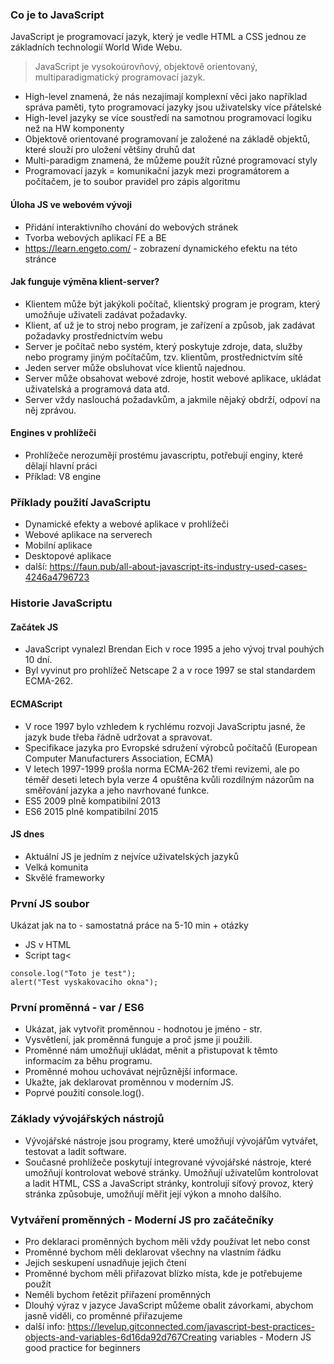 ### Co je to JavaScript
JavaScript je programovací jazyk, který je vedle HTML a CSS jednou ze základních technologií World Wide Webu.

> JavaScript je vysokoúrovňový, objektově orientovaný, multiparadigmatický programovací jazyk.

* High-level znamená, že nás nezajímají komplexní věci jako například správa paměti, tyto programovací jazyky jsou uživatelsky více přátelské
* High-level jazyky se více soustředí na samotnou programovací logiku než na HW komponenty
* Objektově orientované programovaní je založené na základě objektů, které slouží pro uložení většiny druhů dat
* Multi-paradigm znamená, že můžeme použít různé programovací styly
* Programovací jazyk = komunikační jazyk mezi programátorem a počítačem, je to soubor pravidel pro zápis algoritmu

#### Úloha JS ve webovém vývoji
* Přidání interaktivního chování do webových stránek
* Tvorba webových aplikací FE a BE
* https://learn.engeto.com/ - zobrazení dynamického efektu na této stránce

#### Jak funguje výměna klient-server?
* Klientem může být jakýkoli počítač, klientský program je program, který umožňuje uživateli zadávat požadavky.
* Klient, ať už je to stroj nebo program, je zařízení a způsob, jak zadávat požadavky prostřednictvím webu
* Server je počítač nebo systém, který poskytuje zdroje, data, služby nebo programy jiným počítačům, tzv. klientům, prostřednictvím sítě
* Jeden server může obsluhovat více klientů najednou.
* Server může obsahovat webové zdroje, hostit webové aplikace, ukládat uživatelská a programová data atd.
* Server vždy naslouchá požadavkům, a jakmile nějaký obdrží, odpoví na něj zprávou.

#### Engines v prohlížeči
* Prohlížeče nerozumějí prostému javascriptu, potřebují enginy, které dělají hlavní práci
* Příklad: V8 engine

### Příklady použití JavaScriptu
* Dynamické efekty a webové aplikace v prohlížeči
* Webové aplikace na serverech
* Mobilní aplikace
* Desktopové aplikace
* další: https://faun.pub/all-about-javascript-its-industry-used-cases-4246a4796723

### Historie JavaScriptu

#### Začátek JS
* JavaScript vynalezl Brendan Eich v roce 1995 a jeho vývoj trval pouhých 10 dní.
* Byl vyvinut pro prohlížeč Netscape 2 a v roce 1997 se stal standardem ECMA-262.

#### ECMAScript
* V roce 1997 bylo vzhledem k rychlému rozvoji JavaScriptu jasné, že jazyk bude třeba řádně udržovat a spravovat.
* Specifikace jazyka pro Evropské sdružení výrobců počítačů (European Computer Manufacturers Association, ECMA)
* V letech 1997-1999 prošla norma ECMA-262 třemi revizemi, ale po téměř deseti letech byla verze 4 opuštěna kvůli rozdílným názorům na směřování jazyka a jeho navrhované funkce.
* ES5 2009 plně kompatibilní 2013
* ES6 2015 plně kompatibilní 2015

#### JS dnes
* Aktuální JS je jedním z nejvíce uživatelských jazyků
* Velká komunita
* Skvělé frameworky

### První JS soubor
Ukázat jak na to - samostatná práce na 5-10 min + otázky

* JS v HTML
* Script tag<
```
console.log("Toto je test");
alert("Test vyskakovaciho okna");
```

### První proměnná - var / ES6
* Ukázat, jak vytvořit proměnnou - hodnotou je jméno - str.
* Vysvětlení, jak proměnná funguje a proč jsme ji použili.
* Proměnné nám umožňují ukládat, měnit a přistupovat k těmto informacím za běhu programu.
* Proměnné mohou uchovávat nejrůznější informace.
* Ukažte, jak deklarovat proměnnou v moderním JS.
* Poprvé použití console.log().

### Základy vývojářských nástrojů
* Vývojářské nástroje jsou programy, které umožňují vývojářům vytvářet, testovat a ladit software.
* Současné prohlížeče poskytují integrované vývojářské nástroje, které umožňují kontrolovat webové stránky. Umožňují uživatelům kontrolovat a ladit HTML, CSS a JavaScript stránky, kontrolují síťový provoz, který stránka způsobuje, umožňují měřit její výkon a mnoho dalšího.

### Vytváření proměnných - Moderní JS pro začátečníky
* Pro deklaraci proměnných bychom měli vždy používat let nebo const
* Proměnné bychom měli deklarovat všechny na vlastním řádku
* Jejich seskupení usnadňuje jejich čtení
* Proměnné bychom měli přiřazovat blízko místa, kde je potřebujeme použít
* Neměli bychom řetězit přiřazení proměnných
* Dlouhý výraz v jazyce JavaScript můžeme obalit závorkami, abychom jasně viděli, co proměnné přiřazujeme
* další info: https://levelup.gitconnected.com/javascript-best-practices-objects-and-variables-6d16da92d767Creating variables - Modern JS good practice for beginners

